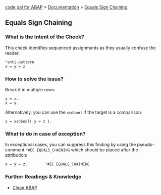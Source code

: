 [code pal for ABAP](../../README.md) > [Documentation](../check_documentation.md) > [Equals Sign Chaining](equals-sign-chaining.md)

## Equals Sign Chaining

### What is the Intent of the Check?

This check identifies sequenced assignments as they usually confuse the reader.

```abap
"anti-pattern
x = y = z
```

### How to solve the issue?

Break it in multiple rows:
```abap
y = z.
x = y.
```

Alternatively, you can use the `xsdbool` if the target is a comparison:

```abap
x = xsdbool( y = z ).
```

### What to do in case of exception?

In exceptional cases, you can suppress this finding by using the pseudo-comment `"#EC EQUALS_CHAINING` which should be placed after the attribution:

```abap
x = y = z.        "#EC EQUALS_CHAINING
```

### Further Readings & Knowledge

* [Clean ABAP](https://github.com/SAP/styleguides/blob/main/clean-abap/CleanABAP.md#use-xsdbool-to-set-boolean-variables)
